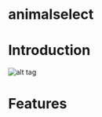 animalselect
============

# Introduction

![alt tag](https://raw.githubusercontent.com/gillestasse/animalselect/master/documentation/double1.png)


# Features

